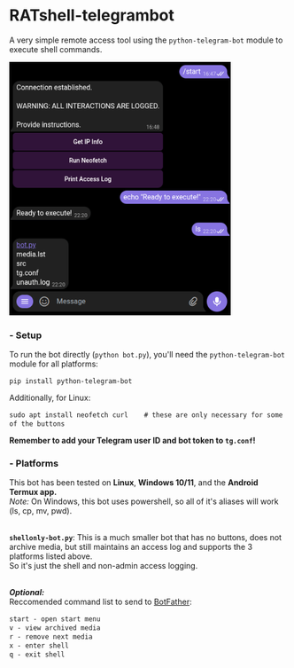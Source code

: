 # RATshell-telegrambot
A very simple remote access tool using the `python-telegram-bot` module to execute shell commands.

<img src="src/example.png" width="400"/>

### - Setup
To run the bot directly (`python bot.py`), you'll need the `python-telegram-bot` module for all platforms:
```
pip install python-telegram-bot
```
Additionally, for Linux:
```
sudo apt install neofetch curl    # these are only necessary for some of the buttons
```

**Remember to add your Telegram user ID and bot token to `tg.conf`!**

  
### - Platforms
This bot has been tested on **Linux**, **Windows 10/11**, and the **Android Termux app.** \
*Note:* On Windows, this bot uses powershell, so all of it's aliases will work (ls, cp, mv, pwd).

  \
**`shellonly-bot.py`**: This is a much smaller bot that has no buttons, does not archive media, but still maintains an access log and supports the 3 platforms listed above. \
So it's just the shell and non-admin access logging.

  \
***Optional:*** \
Reccomended command list to send to [BotFather](https://t.me/botfather):
```
start - open start menu
v - view archived media
r - remove next media
x - enter shell 
q - exit shell
```
